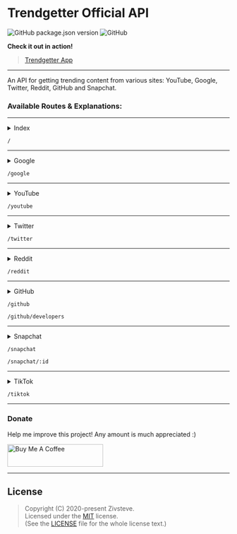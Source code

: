 # Trendgetter Official API

![GitHub package.json version](https://img.shields.io/github/package-json/v/Zivsteve/trendgetter-api?style=flat-square)
![GitHub](https://img.shields.io/github/license/Zivsteve/trendgetter-api?style=flat-square)

**Check it out in action!**

> [Trendgetter App](https://github.com/Zivsteve/trendgetter)

---

An API for getting trending content from various sites: YouTube, Google, Twitter, Reddit, GitHub and Snapchat.

### Available Routes & Explanations:

---

<details>
  <summary>Index</summary>

> The index page displaying help for the API.

</details>

`/`

---

<details>
  <summary>Google</summary>
  
**Google Trends API**

> Google allows users to view trends via Google Trends. On the daily page, there is an official RSS feed button. The feed can be easily parsed but if we inspect the page's source code, we find the following link which provides the data in JSON:
> https://trends.google.com/trends/trendingsearches/daily

</details>

`/google`

---

<details>
  <summary>YouTube</summary>

**YouTube Videos API**

> YouTube has an official API for retrieving videos from the trending page:
> https://developers.google.com/youtube/v3/docs/videos/list

</details>

`/youtube`

---

<details>
  <summary>Twitter</summary>

**Twitter API**

> Twitter has an official API for retrieving trending hashtags:
> https://developer.twitter.com/en/docs/trends/trends-for-location/api-reference/get-trends-place

</details>

`/twitter`

---

<details>
  <summary>Reddit</summary>

**Reddit API**

> Reddit has an amazing API. You can add .json to almost any page to get it's posts.
> For example, the top posts of r/popular:
> https://www.reddit.com/r/popular/top.json

</details>

`/reddit`

---

<details>
  <summary>GitHub</summary>

> GitHub doesn't have an official API, but it has a trending page which we can parse:
> https://github.com/trending

> We can also get trending developers:
> https://github.com/trending/developers

</details>

`/github`

`/github/developers`

---

<details>
  <summary>Snapchat</summary>

> Snapchat doesn't have an official API or a dedicated trending page, but they have a stories page and a map page:
> https://story.snapchat.com/ > https://map.snapchat.com/

> The story page used to display popular and celebrity stories but now displayed random promotional ones.
> Older versions of this API used this as "trending" content because the map version wasn't readable.
> When Snapchat updated their site, they allowed the map to be read. The map showcases playlists of trending events.

> URL to get the trending playlists:
> https://ms.sc-jpl.com/web/getSearchCards  
> URL to get playlist's content:
> https://ms.sc-jpl.com/web/getPoiPlaylist

</details>

`/snapchat`

`/snapchat/:id`

---

<details>
  <summary>TikTok</summary>

> TikTok doesn't have an official API but it has a trending page (https://www.tiktok.com/trending) although the content isn't fixed, every time you refresh, it changes.
> One thing that doesn't change are the trending hashtags:
> https://m.tiktok.com/node/share/discover

</details>

`/tiktok`

---

### Donate

Help me improve this project! Any amount is much appreciated :)

<a href="https://www.buymeacoffee.com/YkncqEs" target="_blank">
  <img src="https://cdn.buymeacoffee.com/buttons/default-blue.png" alt="Buy Me A Coffee" width="217" height="51">
</a>

---

## License

> Copyright (C) 2020-present Zivsteve.  
> Licensed under the [MIT](https://opensource.org/licenses/MIT) license.  
> (See the [LICENSE](https://github.com/Zivsteve/trendgetter-api/blob/master/LICENSE) file for the whole license text.)
